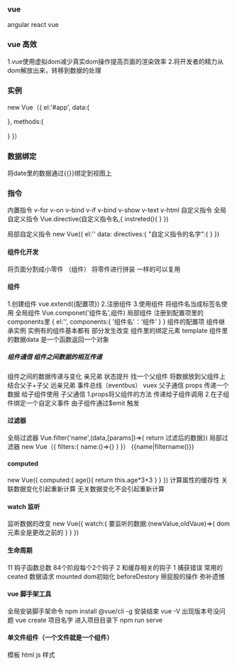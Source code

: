 ### vue 
angular
react 
vue 

### vue 高效
1.vue使用虚拟dom减少真实dom操作提高页面的渲染效率
2.将开发者的精力从dom解放出来，转移到数据的处理

### 实例
new Vue（{
  el:'#app',
  data:{

  },
  methods:{

  }
}）
### 数据绑定
将date里的数据通过{{}}绑定到视图上
### 指令
内置指令
   v-for
   v-on
   v-bind
   v-if
   v-bind 
   v-show
   v-text
   v-html
自定义指令
全局自定义指令
Vue.directive(自定义指令名,{
  instreted(){
    <!--当绑定的指令的dom元素插入到dom中触发 -->
  }
})

局部自定义指令
new Vue({
  el:''
  data:
  directives:{
    "自定义指令的名字":{
  }
})
#### 组件化开发
将页面分割成小零件 （组件） 将零件进行拼装
一样的可以复用

#### 组件
1.创建组件 vue.extend({配置项})
2.注册组件
3.使用组件  将组件名当成标签名使用
全局组件
Vue.componet('组件名',组件)
局部组件
注册到配置项里的components里
{
  el:'',
  components:{
    '组件名'：‘组件’
  }
}
组件的配置项
组件继承实例  实例有的组件基本都有 部分发生改变
组件里的绑定元素 template 
组件里的数据data 是一个函数返回一个对象

##### 组件通信 组件之间数据的相互传递
组件之间的数据传递与变化
亲兄弟    状态提升  找一个父组件 将数据放到父组件上  结合父子+子父
远亲兄弟   事件总线（eventbus） vuex
父子通信   props 传递一个数据 给子组件使用
子父通信   1.props将父组件的方法 传递给子组件调用 2.在子组件绑定一个自定义事件  由子组件通过$emit 触发

#### 过滤器 
全局过滤器
Vue.filter('name',(data,[params])=>{ return 过滤后的数据}) 
局部过滤器
new Vue（{
  filters:{
    name:()=>{}
  }
}）
{{name|filtername()}}
#### computed 
new Vue({
  computed:{
    age(){
      <!-- 可以和数据进行关联 -->
      return this.age*3+3
    }
  }
})
计算属性的缓存性 关联数据变化引起重新计算 无关数据变化不会引起重新计算
#### watch 监听
监听数据的改变
new Vue({
  watch:{
    要监听的数据:(newValue,oldVaue)=>{
        dom 元素全是更改之前的
    }
  }
})

#### 生命周期
11 钩子函数总数  84个阶段每个2个钩子  2 和缓存相关的钩子  1 捕获错误
常用的 
ceated  数据请求
mounted dom初始化
beforeDestory  擦屁股的操作 弥补遗憾

#### vue 脚手架工具
全局安装脚手架命令
npm install @vue/cli -g
安装结束  vue -V  出现版本号没问题
vue create 项目名字 
进入项目目录下
npm run serve 

#### 单文件组件（一个文件就是一个组件）
模板 html
js
样式 